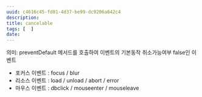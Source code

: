 ```yaml
---
uuid: c4616c45-fd81-4d37-be99-dc9206a642c4
description: 
title: cancelable
tags: [  ]
date: 
---
```




의미: preventDefault 메서드를 호출하여 이벤트의 기본동작 취소가능여부
false인 이벤트
- 포커스 이벤트 : focus / blur
- 리소스 이벤트 : load / unload / abort / error
- 마우스 이벤트 : dbclick / mouseenter / mouseleave